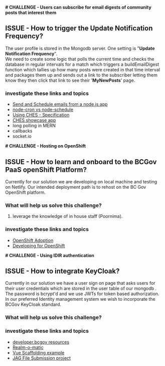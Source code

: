 **# CHALLENGE -  Users can subscribe for email digests of community posts that interest them**
## ISSUE -  How to trigger the Update Notification Frequency?

The user profile is stored in the Mongodb server. One setting is "**Update Notification Frequency**".  
We need to create some logic that polls the current time and checks the database in regular intervals for a match which triggers a buildEmailDigest function which tallies up how many posts were created in that time interval and packages them up and sends out a link to the subscriber letting them know
they then click that link to see their '**MyNewPosts**' page.

### investigate these links and topics
*  [Send and Schedule emails from a node.js app](https://blog.greenroots.info/send-and-schedule-e-mails-from-a-nodejs-app)
*  [node-cron vs node-schedule](https://blog.logrocket.com/comparing-best-node-js-schedulers/)
*  [Using CHES - Specification](https://bcgov.github.io/common-service-showcase/services/ches.html)
*  [CHES showcase app](https://chess.apps.silver.devops.gov.bc.ca/app/)
*  long polling in MERN
*  callbacks
*  socket.io 

**# CHALLENGE -  Hosting on OpenShift**
## ISSUE -  How to learn and onboard to the BCGov PaaS openShift Platform?

Currently for our solution we are developing on local machine and testing on Netlify. Our intended deployment path is to rehost on the BC Gov OpenShift platform.

### What will help us solve this challenge?
1. leverage the knowledge of in house staff (Poornima).

### investigate these links and topics

* [OpenShift Adoption](https://developer.gov.bc.ca/topic/featured/Service-Overview-for-BC-Government-Private-Cloud-as-a-ServiceOpenshift-4-Platform)
* [Developing for OpenShift](https://github.com/bcgov/CITZ-IMB-Capstone2020/blob/master/docs/Solution%20Readme.md#deploying-to-openshift)

**# CHALLENGE -  Using IDIR authentication**
## ISSUE -  How to integrate KeyCloak?

Currently in our solution we have a user sign on page that asks users for their user credentials which are stored in the user table of our mongodb . The password is bcrypt'd and we use JWTs for token based authorization. In our preferred Identity management system we wish to incorporate the BCGov KeyCloak standard.

### What will help us solve this challenge?

### investigate these links and topics
*  [developer.bcgov resources](https://developer.gov.bc.ca/Authentication-and-Authorization/Request-SSO-Client-Creation)
*  [Realm-o-matic](https://github.com/bcgov/realm-o-matic)
*  [Vue Scaffolding example](https://github.com/bcgov/vue-scaffold)
*  [JAG File Submission project](https://github.com/bcgov/jag-file-submission)